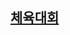 
## [체육대회](https://github.com/jhy0285/Algorithm/blob/main/%ED%94%84%EB%A1%9C%EA%B7%B8%EB%9E%98%EB%A8%B8%EC%8A%A4/Level2/%EC%B2%B4%EC%9C%A1%EB%8C%80%ED%9A%8C.md)

